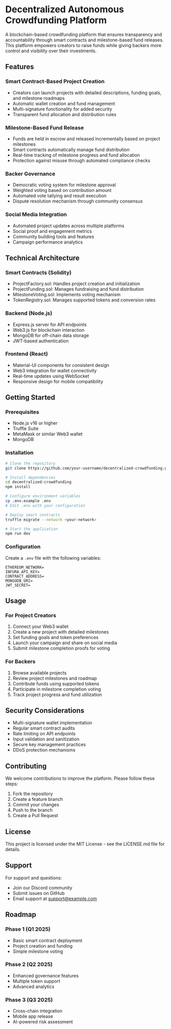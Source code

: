 # Decentralized Autonomous Crowdfunding Platform

A blockchain-based crowdfunding platform that ensures transparency and accountability through smart contracts and milestone-based fund releases. This platform empowers creators to raise funds while giving backers more control and visibility over their investments.

## Features

### Smart Contract-Based Project Creation
- Creators can launch projects with detailed descriptions, funding goals, and milestone roadmaps
- Automatic wallet creation and fund management
- Multi-signature functionality for added security
- Transparent fund allocation and distribution rules

### Milestone-Based Fund Release
- Funds are held in escrow and released incrementally based on project milestones
- Smart contracts automatically manage fund distribution
- Real-time tracking of milestone progress and fund allocation
- Protection against misuse through automated compliance checks

### Backer Governance
- Democratic voting system for milestone approval
- Weighted voting based on contribution amount
- Automated vote tallying and result execution
- Dispute resolution mechanism through community consensus

### Social Media Integration
- Automated project updates across multiple platforms
- Social proof and engagement metrics
- Community building tools and features
- Campaign performance analytics

## Technical Architecture

### Smart Contracts (Solidity)
- ProjectFactory.sol: Handles project creation and initialization
- ProjectFunding.sol: Manages fundraising and fund distribution
- MilestoneVoting.sol: Implements voting mechanism
- TokenRegistry.sol: Manages supported tokens and conversion rates

### Backend (Node.js)
- Express.js server for API endpoints
- Web3.js for blockchain interaction
- MongoDB for off-chain data storage
- JWT-based authentication

### Frontend (React)
- Material-UI components for consistent design
- Web3 integration for wallet connectivity
- Real-time updates using WebSocket
- Responsive design for mobile compatibility

## Getting Started

### Prerequisites
- Node.js v16 or higher
- Truffle Suite
- MetaMask or similar Web3 wallet
- MongoDB

### Installation
```bash
# Clone the repository
git clone https://github.com/your-username/decentralized-crowdfunding.git

# Install dependencies
cd decentralized-crowdfunding
npm install

# Configure environment variables
cp .env.example .env
# Edit .env with your configuration

# Deploy smart contracts
truffle migrate --network <your-network>

# Start the application
npm run dev
```

### Configuration
Create a `.env` file with the following variables:
```
ETHEREUM_NETWORK=
INFURA_API_KEY=
CONTRACT_ADDRESS=
MONGODB_URI=
JWT_SECRET=
```

## Usage

### For Project Creators
1. Connect your Web3 wallet
2. Create a new project with detailed milestones
3. Set funding goals and token preferences
4. Launch your campaign and share on social media
5. Submit milestone completion proofs for voting

### For Backers
1. Browse available projects
2. Review project milestones and roadmap
3. Contribute funds using supported tokens
4. Participate in milestone completion voting
5. Track project progress and fund utilization

## Security Considerations

- Multi-signature wallet implementation
- Regular smart contract audits
- Rate limiting on API endpoints
- Input validation and sanitization
- Secure key management practices
- DDoS protection mechanisms

## Contributing

We welcome contributions to improve the platform. Please follow these steps:

1. Fork the repository
2. Create a feature branch
3. Commit your changes
4. Push to the branch
5. Create a Pull Request

## License

This project is licensed under the MIT License - see the LICENSE.md file for details.

## Support

For support and questions:
- Join our Discord community
- Submit issues on GitHub
- Email support at support@example.com

## Roadmap

### Phase 1 (Q1 2025)
- Basic smart contract deployment
- Project creation and funding
- Simple milestone voting

### Phase 2 (Q2 2025)
- Enhanced governance features
- Multiple token support
- Advanced analytics

### Phase 3 (Q3 2025)
- Cross-chain integration
- Mobile app release
- AI-powered risk assessment
